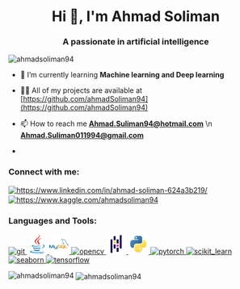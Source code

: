 <h1 align="center">Hi 👋, I'm Ahmad Soliman</h1>
<h3 align="center">A passionate in artificial intelligence</h3>

<p align="left"> <img src="https://komarev.com/ghpvc/?username=ahmadsoliman94&label=Profile%20views&color=0e75b6&style=flat" alt="ahmadsoliman94" /> </p>

- 🌱 I’m currently learning **Machine learning and Deep learning**

- 👨‍💻 All of my projects are available at [https://github.com/ahmadSoliman94](https://github.com/ahmadSoliman94)

- 📫 How to reach me **Ahmad.Suliman94@hotmail.com**  \n **Ahmad.Suliman011994@gmail.com**
- 

<h3 align="left">Connect with me:</h3>
<p align="left">
<a href="https://linkedin.com/in/https://www.linkedin.com/in/ahmad-soliman-624a3b219/" target="blank"><img align="center" src="https://raw.githubusercontent.com/rahuldkjain/github-profile-readme-generator/master/src/images/icons/Social/linked-in-alt.svg" alt="https://www.linkedin.com/in/ahmad-soliman-624a3b219/" height="30" width="40" /></a>
<a href="https://kaggle.com/https://www.kaggle.com/ahmadsoliman94" target="blank"><img align="center" src="https://raw.githubusercontent.com/rahuldkjain/github-profile-readme-generator/master/src/images/icons/Social/kaggle.svg" alt="https://www.kaggle.com/ahmadsoliman94" height="30" width="40" /></a>
</p>

<h3 align="left">Languages and Tools:</h3>
<p align="left"> <a href="https://git-scm.com/" target="_blank" rel="noreferrer"> <img src="https://www.vectorlogo.zone/logos/git-scm/git-scm-icon.svg" alt="git" width="40" height="40"/> </a> <a href="https://www.java.com" target="_blank" rel="noreferrer"> <img src="https://raw.githubusercontent.com/devicons/devicon/master/icons/java/java-original.svg" alt="java" width="40" height="40"/> </a> <a href="https://www.mysql.com/" target="_blank" rel="noreferrer"> <img src="https://raw.githubusercontent.com/devicons/devicon/master/icons/mysql/mysql-original-wordmark.svg" alt="mysql" width="40" height="40"/> </a> <a href="https://opencv.org/" target="_blank" rel="noreferrer"> <img src="https://www.vectorlogo.zone/logos/opencv/opencv-icon.svg" alt="opencv" width="40" height="40"/> </a> <a href="https://pandas.pydata.org/" target="_blank" rel="noreferrer"> <img src="https://raw.githubusercontent.com/devicons/devicon/2ae2a900d2f041da66e950e4d48052658d850630/icons/pandas/pandas-original.svg" alt="pandas" width="40" height="40"/> </a> <a href="https://www.python.org" target="_blank" rel="noreferrer"> <img src="https://raw.githubusercontent.com/devicons/devicon/master/icons/python/python-original.svg" alt="python" width="40" height="40"/> </a> <a href="https://pytorch.org/" target="_blank" rel="noreferrer"> <img src="https://www.vectorlogo.zone/logos/pytorch/pytorch-icon.svg" alt="pytorch" width="40" height="40"/> </a> <a href="https://scikit-learn.org/" target="_blank" rel="noreferrer"> <img src="https://upload.wikimedia.org/wikipedia/commons/0/05/Scikit_learn_logo_small.svg" alt="scikit_learn" width="40" height="40"/> </a> <a href="https://seaborn.pydata.org/" target="_blank" rel="noreferrer"> <img src="https://seaborn.pydata.org/_images/logo-mark-lightbg.svg" alt="seaborn" width="40" height="40"/> </a> <a href="https://www.tensorflow.org" target="_blank" rel="noreferrer"> <img src="https://www.vectorlogo.zone/logos/tensorflow/tensorflow-icon.svg" alt="tensorflow" width="40" height="40"/> </a> </p>

<p><img align="left" src="https://github-readme-stats.vercel.app/api/top-langs?username=ahmadsoliman94&show_icons=true&locale=en&layout=compact" alt="ahmadsoliman94" /></p>

<p>&nbsp;<img align="center" src="https://github-readme-stats.vercel.app/api?username=ahmadsoliman94&show_icons=true&locale=en" alt="ahmadsoliman94" /></p>
